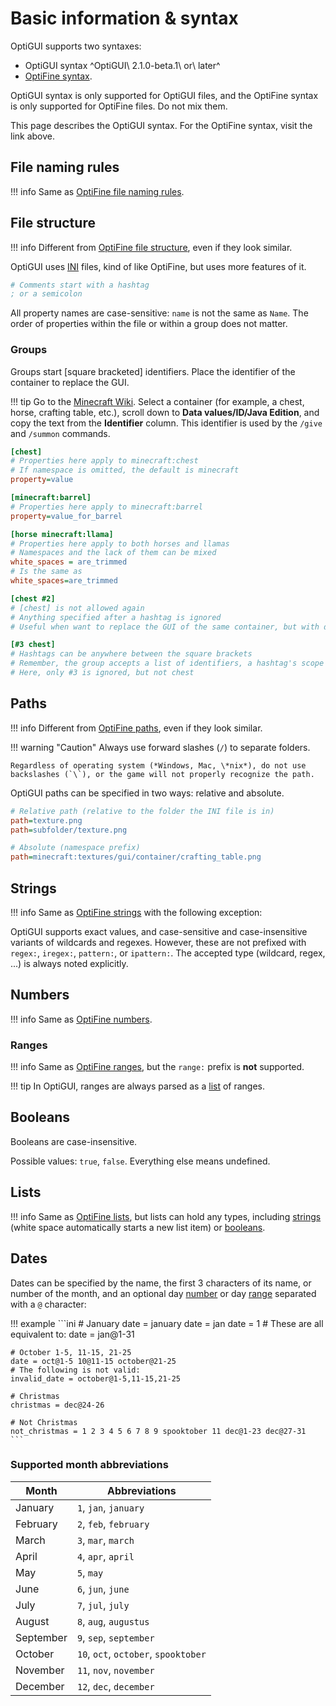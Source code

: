# Basic information & syntax

OptiGUI supports two syntaxes:

* OptiGUI syntax ^OptiGUI\ 2.1.0-beta.1\ or\ later^
* [OptiFine syntax](https://optifine.readthedocs.io/syntax.html).

OptiGUI syntax is only supported for OptiGUI files, and the OptiFine syntax is only supported for OptiFine files. Do not mix them.

This page describes the OptiGUI syntax. For the OptiFine syntax, visit the link above.

## File naming rules

!!! info
    Same as [OptiFine file naming rules](https://optifine.readthedocs.io/syntax.html#file-naming-rules).

## File structure

!!! info
    Different from [OptiFine file structure](https://optifine.readthedocs.io/syntax.html#file-structure), even if they look similar.

OptiGUI uses [INI](https://en.wikipedia.org/wiki/INI_file) files, kind of like OptiFine, but uses more features of it.

```ini
# Comments start with a hashtag
; or a semicolon
```

All property names are case-sensitive: `name` is not the same as `Name`. The order of properties within the file or within a group does not matter.

### Groups

Groups start [square bracketed] identifiers. Place the identifier of the container to replace the GUI.

!!! tip
    Go to the [Minecraft Wiki](https://minecraft.fandom.com). Select a container (for example, a chest, horse, crafting table, etc.), scroll down to **Data values/ID/Java Edition**, and copy the text from the **Identifier** column. This identifier is used by the `/give` and `/summon` commands.

```ini
[chest]
# Properties here apply to minecraft:chest
# If namespace is omitted, the default is minecraft
property=value

[minecraft:barrel]
# Properties here apply to minecraft:barrel
property=value_for_barrel

[horse minecraft:llama]
# Properties here apply to both horses and llamas
# Namespaces and the lack of them can be mixed
white_spaces = are_trimmed
# Is the same as
white_spaces=are_trimmed

[chest #2]
# [chest] is not allowed again
# Anything specified after a hashtag is ignored
# Useful when want to replace the GUI of the same container, but with different properties

[#3 chest]
# Hashtags can be anywhere between the square brackets
# Remember, the group accepts a list of identifiers, a hashtag's scope lasts until the next whitespace
# Here, only #3 is ignored, but not chest
```

## Paths

!!! info
    Different from [OptiFine paths](https://optifine.readthedocs.io/syntax.html#paths), even if they look similar.

!!! warning "Caution"
    Always use forward slashes (`/`) to separate folders.

    Regardless of operating system (*Windows, Mac, \*nix*), do not use backslashes (`\`), or the game will not properly recognize the path.

OptiGUI paths can be specified in two ways: relative and absolute.

```ini
# Relative path (relative to the folder the INI file is in)
path=texture.png
path=subfolder/texture.png

# Absolute (namespace prefix)
path=minecraft:textures/gui/container/crafting_table.png
```

## Strings

!!! info
    Same as [OptiFine strings](https://optifine.readthedocs.io/syntax.html#strings) with the following exception:

OptiGUI supports exact values, and case-sensitive and case-insensitive variants of wildcards and regexes. However, these are not prefixed with `regex:`, `iregex:`, `pattern:`, or `ipattern:`. The accepted type (wildcard, regex, ...) is always noted explicitly.

## Numbers

!!! info
    Same as [OptiFine numbers](https://optifine.readthedocs.io/syntax.html#numbers).

### Ranges

!!! info
    Same as [OptiFine ranges](https://optifine.readthedocs.io/syntax.html#ranges), but the `range:` prefix is **not** supported.

!!! tip
    In OptiGUI, ranges are always parsed as a [list](#lists) of ranges.

## Booleans

Booleans are case-insensitive.

Possible values: `true`, `false`. Everything else means undefined.

## Lists

!!! info
    Same as [OptiFine lists](https://optifine.readthedocs.io/syntax.html#lists), but lists can hold any types, including [strings](#strings) (white space automatically starts a new list item) or [booleans](#booleans).

## Dates

Dates can be specified by the name, the first 3 characters of its name, or number of the month, and an optional day [number](#numbers) or day [range](#ranges) separated with a `@` character:

!!! example
    ```ini
    # January
    date = january
    date = jan
    date = 1
    # These are all equivalent to:
    date = jan@1-31

    # October 1-5, 11-15, 21-25
    date = oct@1-5 10@11-15 october@21-25
    # The following is not valid:
    invalid_date = october@1-5,11-15,21-25

    # Christmas
    christmas = dec@24-26

    # Not Christmas
    not_christmas = 1 2 3 4 5 6 7 8 9 spooktober 11 dec@1-23 dec@27-31
    ```

### Supported month abbreviations

| Month     | Abbreviations                        |
|-----------|--------------------------------------|
| January   | `1`, `jan`, `january`                |
| February  | `2`, `feb`, `february`               |
| March     | `3`, `mar`, `march`                  |
| April     | `4`, `apr`, `april`                  |
| May       | `5`, `may`                           |
| June      | `6`, `jun`, `june`                   |
| July      | `7`, `jul`, `july`                   |
| August    | `8`, `aug`, `augustus`               |
| September | `9`, `sep`, `september`              |
| October   | `10`, `oct`, `october`, `spooktober` |
| November  | `11`, `nov`, `november`              |
| December  | `12`, `dec`, `december`              |

